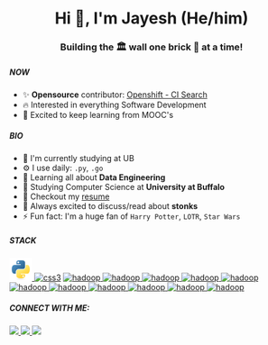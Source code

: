<h1 align="center">Hi 👋, I'm Jayesh (He/him)</h1>
<h3 align="center">Building the 🏛️ wall one brick 🧱 at a time!</h3>

##### NOW
- ✨ **Opensource** contributor: [Openshift - CI Search](https://github.com/openshift/ci-search)
- 🔥 Interested in everything Software Development
- 💬 Excited to keep learning from MOOC's

##### BIO

- 🏢 I'm currently studying at UB
- ⚙️ I use daily: `.py`, `.go`
- 🌱 Learning all about **Data Engineering**
- 🦬 Studying Computer Science at **University at Buffalo**
- 📄 Checkout my [resume](https://drive.google.com/file/d/1gIhCclwD1xw6c0k13vkYkL3Pm3nzOC0o/view?usp=sharing)
- 💸 Always excited to discuss/read about **stonks**
- ⚡️ Fun fact: I'm a huge fan of `Harry Potter`, `LOTR`, `Star Wars`

##### STACK
<!-- Python -->
<p align="left"> 
<a href="https://www.python.org"> 
    <img src="https://raw.githubusercontent.com/devicons/devicon/master/icons/python/python-original.svg" alt="css3" width="40" height="40"/> 
</a>
<!-- Go -->
<a href="https://go.dev/">
<img src="https://cdn.jsdelivr.net/gh/devicons/devicon/icons/go/go-original-wordmark.svg" alt="css3" width="40" height="40"/></a>
<!-- Spark -->
<a href="https://spark.apache.org/"> 
<img src="img/spark-original.svg" alt="hadoop" width="40" height="40"/> </a>
<!-- Kafka -->
<a href="https://kafka.apache.org/" > 
<img src="https://cdn.jsdelivr.net/gh/devicons/devicon/icons/apachekafka/apachekafka-original-wordmark.svg" alt="hadoop" width="40" height="40"/> </a>
<!-- Hadoop -->
<a href="https://hadoop.apache.org/"> 
<img src="https://www.vectorlogo.zone/logos/apache_hadoop/apache_hadoop-icon.svg" alt="hadoop" width="40" height="40"/> </a>
<!-- PostsgreSQL -->
<a href="https://www.postgresql.org/"> 
<img src="https://cdn.jsdelivr.net/gh/devicons/devicon/icons/postgresql/postgresql-original-wordmark.svg" alt="hadoop" width="40" height="40"/> </a>
<!-- Jenkins -->
<a href="https://www.jenkins.io/"> 
<img src="https://cdn.jsdelivr.net/gh/devicons/devicon/icons/jenkins/jenkins-original.svg" alt="hadoop" width="40" height="40"/> </a>
<!-- Ansible -->
<a href="https://www.ansible.com/"> 
<img src="https://cdn.jsdelivr.net/gh/devicons/devicon/icons/ansible/ansible-original-wordmark.svg" alt="hadoop" width="40" height="40"/> </a>
<!-- Docker -->
<a href="https://www.docker.com/"> 
<img src="https://cdn.jsdelivr.net/gh/devicons/devicon/icons/docker/docker-original-wordmark.svg" alt="hadoop" width="40" height="40"/> </a>
<!-- Kubernetes -->
<a href="https://kubernetes.io/"> 
<img src="https://cdn.jsdelivr.net/gh/devicons/devicon/icons/kubernetes/kubernetes-plain-wordmark.svg" alt="hadoop" width="40" height="40"/> </a>
<!-- Pandas -->
<a href="https://pandas.pydata.org/"> 
<img src="https://cdn.jsdelivr.net/gh/devicons/devicon/icons/pandas/pandas-original-wordmark.svg" alt="hadoop" width="40" height="40"/> </a>
<!-- Pytorch -->
<a href="https://pytorch.org/"> 
<img src="https://cdn.jsdelivr.net/gh/devicons/devicon/icons/pytorch/pytorch-original-wordmark.svg" alt="hadoop" width="40" height="40"/> </a>
<!-- Git -->
<a href="https://github.com/sumeetaher"> 
<img src="https://cdn.jsdelivr.net/gh/devicons/devicon/icons/git/git-original-wordmark.svg" alt="hadoop" width="40" height="40"/> </a>
</p>

##### CONNECT WITH ME:
<p left="center">
<a href="https://www.linkedin.com/in/sumeetaher/">
  <img src="https://img.shields.io/badge/linkedin-%230077B5.svg?&style=for-the-badge&logo=linkedin&logoColor=white" height=25>
</a> 
<a href="mailto:sumeet4879@gmail.com">
  <img src="https://img.shields.io/badge/Gmail-D14836?style=for-the-badge&logo=gmail&logoColor=white" height=25>
</a>
<a href="https://www.youtube.com/channel/UCvNiMutIYiGMO4XKgS8C_3Q">
  <img src="https://img.shields.io/youtube/channel/subscribers/UCvNiMutIYiGMO4XKgS8C_3Q?style=social" height=25>
</a>
</p>


